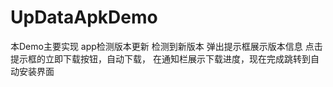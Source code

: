 # UpDataApkDemo
本Demo主要实现 app检测版本更新
检测到新版本 弹出提示框展示版本信息 
点击提示框的立即下载按钮，自动下载， 在通知栏展示下载进度，现在完成跳转到自动安装界面
